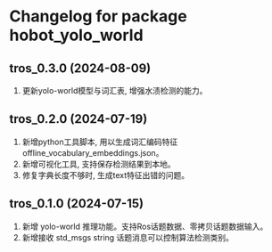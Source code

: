 # Changelog for package hobot_yolo_world

tros_0.3.0 (2024-08-09)
------------------
1. 更新yolo-world模型与词汇表, 增强水渍检测的能力。

tros_0.2.0 (2024-07-19)
------------------
1. 新增python工具脚本, 用以生成词汇编码特征 offline_vocabulary_embeddings.json。
2. 新增可视化工具, 支持保存检测结果到本地。
3. 修复字典长度不够时, 生成text特征出错的问题。

tros_0.1.0 (2024-07-15)
------------------
1. 新增 yolo-world 推理功能。支持Ros话题数据、零拷贝话题数据输入。
2. 新增接收 std_msgs string 话题消息可以控制算法检测类别。